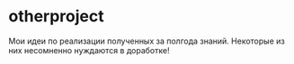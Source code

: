 # otherproject
Мои идеи по реализации полученных за полгода знаний.
Некоторые из них несомненно нуждаются в доработке!
